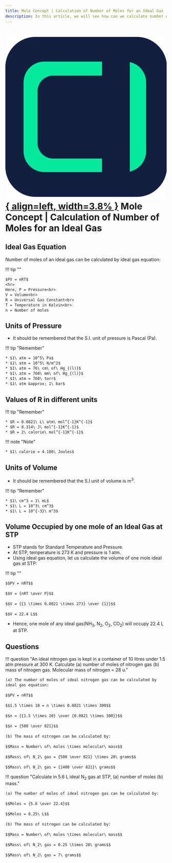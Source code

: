 ```yaml
---
title: Mole Concept | Calculation of Number of Moles for an Ideal Gas
description: In this article, we will see how can we calculate number of moles for an ideal gas. One mole is numerically equal to Avogadro number or 6.022 x 10<sup>23</sup> substances.
---
```


# [![ChemistryEdu Logo](../../images/favicon.svg){ align=left, width=3.8% }](../../index.md)  Mole Concept | Calculation of Number of Moles for an Ideal Gas

## Ideal Gas Equation

Number of moles of an ideal gas can be calculated by ideal gas equation:

!!! tip ""

    $PV = nRT$
    <hr>
    Here, P = Pressure<br>
    V = Volume<br>
    R = Universal Gas Constant<br>
    T = Temperature in Kelvin<br>
    n = Number of moles

## Units of Pressure

* It should be remembered that the S.I. unit of pressure is Pascal (Pa).

!!! tip "Remember"

    * $1\ atm = 10^5\ Pa$
    * $1\ atm = 10^5\ N/m^2$
    * $1\ atm = 76\ cm\ of\ Hg_{(l)}$
    * $1\ atm = 760\ mm\ of\ Hg_{(l)}$
    * $1\ atm = 760\ torr$
    * $1\ atm &approx; 1\ bar$

## Values of R in different units

!!! tip "Remember"

    * $R = 0.0821\ L\ atm\ mol^{-1}K^{-1}$
    * $R = 8.314\ J\ mol^{-1}K^{-1}$
    * $R = 2\ calorie\ mol^{-1}K^{-1}$

!!! note "Note"

    * $1\ calorie = 4.186\ Joules$

## Units of Volume

* It should be remembered that the S.I unit of volume is m<sup>3</sup>.

!!! tip "Remember"

    * $1\ cm^3 = 1\ mL$
    * $1\ L = 10^3\ cm^3$
    * $1\ L = 10^{-3}\ m^3$

## Volume Occupied by one mole of an Ideal Gas at STP

* STP stands for Standard Temperature and Pressure.
* At STP, temperature is 273 K and pressure is 1 atm.
* Using ideal gas equation, let us calculate the volume of one mole ideal gas at STP:

!!! tip ""

    $$PV = nRT$$

    $$V = {nRT \over P}$$

    $$V = {{1 \times 0.0821 \times 273} \over {1}}$$

    $$V = 22.4 L$$

* Hence, one mole of any ideal gas(NH<sub>3</sub>, N<sub>2</sub>, O<sub>2</sub>, CO<sub>2</sub>) will occupy 22.4 L at STP.

## Questions

!!! question "An ideal nitrogen gas is kept in a container of 10 litres under 1.5 atm pressure at 300 K. Calculate (a) number of moles of nitrogen gas (b) mass of nitrogen gas. Molecular mass of nitrogen = 28 u."

    (a) The number of moles of ideal nitrogen gas can be calculated by ideal gas equation:

    $$PV = nRT$$

    $$1.5 \times 10 = n \times 0.0821 \times 300$$

    $$n = {{1.5 \times 10} \over {0.0821 \times 300}}$$

    $$n = {500 \over 821}$$

    (b) The mass of nitrogen can be calculated by:

    $$Mass = Number\ of\ moles \times molecular\ mass$$

    $$Mass\ of\ N_2\ gas = {500 \over 821} \times 28\ grams$$

    $$Mass\ of\ N_2\ gas = {1400 \over 821}\ grams$$

!!! question "Calculate in 5.6 L ideal N<sub>2</sub> gas at STP, (a) number of moles (b) mass."

    (a) The number of moles of ideal nitrogen gas can be calculated by:

    $$Moles = {5.6 \over 22.4}$$

    $$Moles = 0.25\ L$$

    (b) The mass of nitrogen can be calculated by:

    $$Mass = Number\ of\ moles \times molecular\ mass$$

    $$Mass\ of\ N_2\ gas = 0.25 \times 28\ grams$$

    $$Mass\ of\ N_2\ gas = 7\ grams$$
